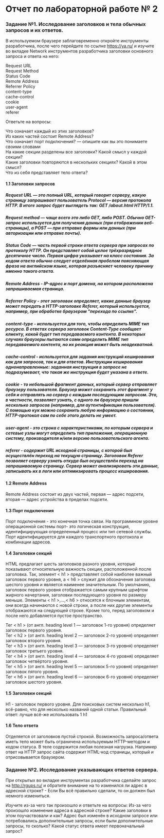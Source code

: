 # Отчет по лабораторной работе № 2
### Задание №1. Исследование заголовков и тела обычных запросов и их ответов.
В используемом браузере заблаговременно откройте инструменты разработчика, после чего перейдите по ссылке https://ya.ru/ и изучите во вкладке Network инструментов разработчика заголовки основного запроса и ответа на него:  

Request URL  
Request Method  
Status Code  
Remote Address  
Referrer Policy  
content-type  
cache-control  
cookie  
user-agent  
referer  

Ответьте на вопросы:

Что означает каждый из этих заголовков?  
Из каких частей состоит Remote Address?  
Что означает порт подключения? — опишите как вы это понимаете своими словами  
На какие секции разделены все заголовки? Какой смысл у каждой секции?  
Какие заголовки повторяются в нескольких секциях? Какой в этом смысл?  
Что из себя представляет тело ответа?  
#### 1.1 Заголовки запросов
##### Request URL — это полный URL, который говорит серверу, какую страницу запрашивает пользователь Protocol  — версия протокола HTTP. В итоге запрос будет выглядеть так: GET /about.html HTTP/1.1.  
#####  Request method — чаще всего это либо GET, либо POST. Обычно GET-запрос используется для получения данных (при отображении веб-страницы), а POST — при отправке формы или данных (при авторизации или отправке почты).  
#####  Status Code — часть первой строки ответа сервера при запросах по протоколу HTTP. Он представляет собой целое трёхразрядное десятичное число. Первая цифра указывает на класс состояния. За кодом ответа обычно следует отделённая пробелом поясняющая фраза на английском языке, которая разъясняет человеку причину именно такого ответа.  
#####  Remote Address  - IP-адрес и порт домена, на котором расположена запрашиваемая страница.  
#####  Referrer Policy - этот заголовок определяет, какие данные браузер может передать в HTTP-заголовке Referer, который используется, например, при обработке браузером "перехода по ссылке".  
#####  content-type - используется для того, чтобы определить MIME тип ресурса. В ответах сервера заголовок Content-Type сообщает клиенту, какой будет тип передаваемого контента. В некоторых случаях браузеры пытаются сами определить MIME тип передаваемого контента, но их реакция может быть неадекватной.  
#####  cache-control - используется для задания инструкций кеширования как для запросов, так и для ответов. Инструкции кеширования однонаправленные: заданная инструкция в запросе не подразумевает, что такая же инструкция будет указана в ответе.  
#####  cookie - то небольшой фрагмент данных, который сервер отправляет браузеру пользователя. Браузер может сохранить этот фрагмент у себя и отправлять на сервер с каждым последующим запросом. Это, в частности, позволяет узнать, с одного ли браузера пришли несколько запросов (например, для аутентификации пользователя). С помощью кук можно сохранить любую информацию о состоянии, HTTP-протокол сам по себе этого делать не умеет.  
##### user-agent - это строка с характеристиками, по которым сервера и сетевые узлы могут определить тип приложения, операционную систему, производителя и/или версию пользовательского агента.  
##### referer - содержит URL исходной страницы, с которой был осуществлён переход на текущую страницу. Заголовок Referer позволяет серверу узнать откуда был осуществлён переход на запрашиваемую страницу. Сервер может анализировать эти данные, записывать их в логи или оптимизировать процесс кеширования.  

#### 1.2 Remote Address
Remote Address состоит из двух частей, первая — адрес подсети, вторая — адрес устройства в пределах подсети.

#### 1.3 Порт подключения
Порт подключения - это конечная точка связи. На программном уровне операционной системы порт- это логическая конструкция, идентифицирующая определенный процесс или тип сетевой службы. Порт идентифицируется для каждого транспортного протокола и комбинации адресов.

#### 1.4 Заголовки секций
HTML предлагает шесть заголовков разного уровня, которые показывают относительную важность секции, расположенной после заголовка. Так, элемент < h1 > представляет собой наиболее важный заголовок первого уровня, а < h6 > служит для обозначения заголовка шестого уровня и является наименее значительным. По умолчанию, заголовок первого уровня отображается самым крупным шрифтом жирного начертания, заголовки последующего уровня по размеру меньше. Элементы < h1 >,...,< h6 > относятся к блочным элементам, они всегда начинаются с новой строки, а после них другие элементы отображаются на следующей строке. Кроме того, перед заголовком и после него добавляется пустое пространство.  

Тег < h1 > (от англ. heading level 1 — заголовок 1-го уровня) определяет заголовок первого уровня.  
Тег < h2 > (от англ. heading level 2 — заголовок 2-го уровня) определяет заголовок второго уровня.  
Тег < h3 > (от англ. heading level 3 — заголовок 3-го уровня) определяет заголовок третьего уровня.  
Тег < h4 > (от англ. heading level 4 — заголовок 4-го уровня) определяет заголовок четвёртого уровня.  
Тег < h5 > (от англ. heading level 5 — заголовок 5-го уровня) определяет заголовок пятого уровня.  
Тег < h6 > (от англ. heading level 6 — заголовок 6-го уровня) определяет заголовок шестого уровня.  

#### 1.5 Заголовки секций
H1 - заголовок первого уровня.
Для поисковых систем несколько h1, всё-равно, что для несколько названий одной статьи.
Правильный ответ: лучше всё-же использовать 1 h1

#### 1.6 Тело ответа
Отделяется от заголовков пустой строкой. Возможность запроса/ответа иметь тело может быть ограничена используемым HTTP-методом и кодом статуса. В теле содержится любая полезная нагрузка. Например ответ на HTTP запрос сайта содержит HTML-код страницы, который и отрисовывается браузером.

### Задание №2. Исследование указывающих ответов сервера.
При открытых во вкладке инструментах разработчика сделайте запрос на http://rgups.ru/ и обратите внимание на то изменился ли адрес в адресной строке? - Если Вы всё правильно сделали, то он должен был немного измениться.

Изучите из-за чего так произошло и ответьте на вопросы: Из-за чего произошло изменение адреса в адресной строке?   Какие заголовки в этом поучаствовали и как?   Адрес был изменён в исходном запросе или потребовались дополнительные запросы, если были дополнительные запросы, то сколько?   Какой статус ответа имеет первоначальный запрос?  
